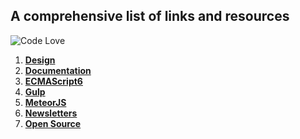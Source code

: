 ## A comprehensive list of links and resources

![Code Love](http://i.imgur.com/RS2KWU7.png)

1. **[Design](https://github.com/KleoPetroff/dev-log/blob/master/source/design.md)**
2. **[Documentation](https://github.com/KleoPetroff/dev-log/blob/master/source/documentation.md)**
3. **[ECMAScript6](https://github.com/KleoPetroff/dev-log/blob/master/source/ecmascript6.md)**
4. **[Gulp](https://github.com/KleoPetroff/dev-log/blob/master/source/gulp.md)**
5. **[MeteorJS](https://github.com/KleoPetroff/dev-log/blob/master/source/meteor.md)**
6. **[Newsletters](https://github.com/KleoPetroff/dev-log/blob/master/source/newsletters.md)**
7. **[Open Source](https://github.com/KleoPetroff/dev-log/blob/master/source/open-source.md)**

